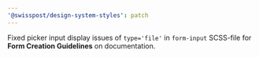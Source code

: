 ```yaml
---
'@swisspost/design-system-styles': patch
---
```


Fixed picker input display issues of `type='file'` in `form-input` SCSS-file for **Form Creation Guidelines** on documentation.
